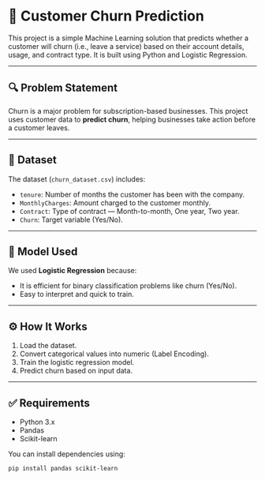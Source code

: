 # 🧠 Customer Churn Prediction

This project is a simple Machine Learning solution that predicts whether a customer will churn (i.e., leave a service) based on their account details, usage, and contract type. It is built using Python and Logistic Regression.

---

## 🔍 Problem Statement

Churn is a major problem for subscription-based businesses. This project uses customer data to **predict churn**, helping businesses take action before a customer leaves.

---

## 📁 Dataset

The dataset (`churn_dataset.csv`) includes:
- `tenure`: Number of months the customer has been with the company.
- `MonthlyCharges`: Amount charged to the customer monthly.
- `Contract`: Type of contract — Month-to-month, One year, Two year.
- `Churn`: Target variable (Yes/No).

---

## 🧪 Model Used

We used **Logistic Regression** because:
- It is efficient for binary classification problems like churn (Yes/No).
- Easy to interpret and quick to train.

---

## ⚙️ How It Works

1. Load the dataset.
2. Convert categorical values into numeric (Label Encoding).
3. Train the logistic regression model.
4. Predict churn based on input data.

---

## ✅ Requirements

- Python 3.x
- Pandas
- Scikit-learn

You can install dependencies using:
```bash
pip install pandas scikit-learn
